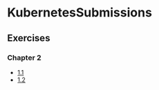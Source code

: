 # KubernetesSubmissions
## Exercises
### Chapter 2
- [1.1](https://github.com/Pramod-Kumar-G/KubernetesSubmissions/tree/1.1/log-output)
- [1.2](https://github.com/Pramod-Kumar-G/KubernetesSubmissions/tree/1.2/the_project)
